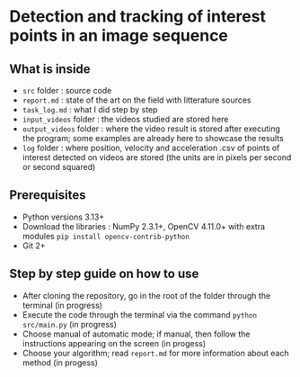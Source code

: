# Detection and tracking of interest points in an image sequence

## What is inside

- `src` folder : source code
- `report.md` : state of the art on the field with litterature sources
- `task_log.md` : what I did step by step
- `input_videos` folder : the videos studied are stored here
- `output_videos` folder : where the video result is stored after executing the program; some examples are already here to showcase the results
- `log` folder : where position, velocity and acceleration .csv of points of interest detected on videos are stored (the units are in pixels per second or second squared)

## Prerequisites

- Python versions 3.13+
- Download the libraries : NumPy 2.3.1+, OpenCV 4.11.0+ with extra modules `pip install opencv-contrib-python`
- Git 2+

## Step by step guide on how to use

- After cloning the repository, go in the root of the folder through the terminal (in progress)
- Execute the code through the terminal via the command `python src/main.py` (in progress)
- Choose manual of automatic mode; if manual, then follow the instructions appearing on the screen (in progess)
- Choose your algorithm; read `report.md` for more information about each method (in progess)
